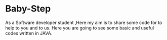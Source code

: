 # Baby-Step
As a Software developer student ,Here my aim is to share some code for to help to you and to us.
Here you are going to see some basic and useful codes written in JAVA.
